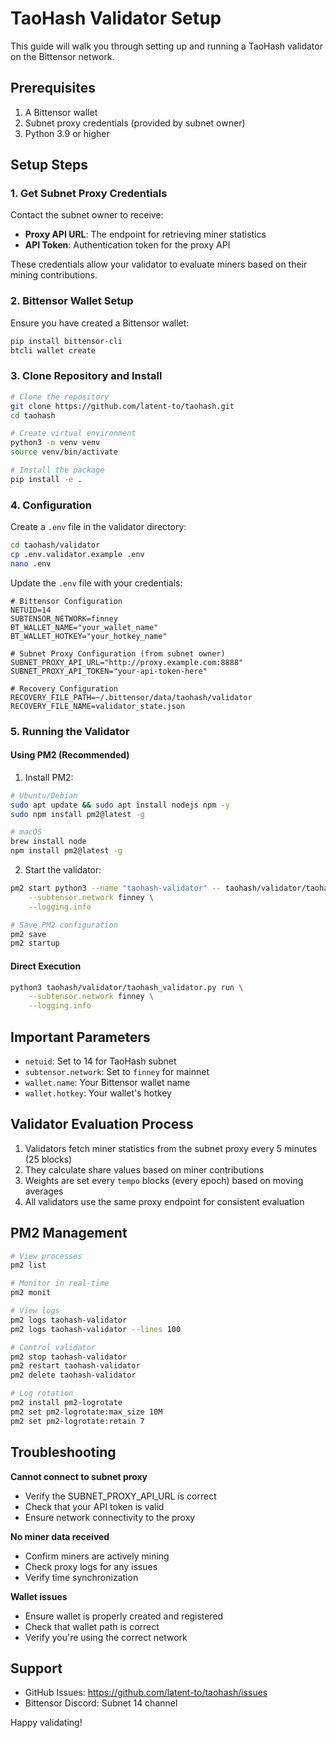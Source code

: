 # TaoHash Validator Setup

This guide will walk you through setting up and running a TaoHash validator on the Bittensor network.

## Prerequisites

1. A Bittensor wallet
2. Subnet proxy credentials (provided by subnet owner)
3. Python 3.9 or higher

## Setup Steps

### 1. Get Subnet Proxy Credentials

Contact the subnet owner to receive:
- **Proxy API URL**: The endpoint for retrieving miner statistics
- **API Token**: Authentication token for the proxy API

These credentials allow your validator to evaluate miners based on their mining contributions.

### 2. Bittensor Wallet Setup

Ensure you have created a Bittensor wallet:
```bash
pip install bittensor-cli
btcli wallet create
```

### 3. Clone Repository and Install

```bash
# Clone the repository
git clone https://github.com/latent-to/taohash.git
cd taohash

# Create virtual environment
python3 -m venv venv
source venv/bin/activate

# Install the package
pip install -e .
```

### 4. Configuration

Create a `.env` file in the validator directory:

```bash
cd taohash/validator
cp .env.validator.example .env
nano .env
```

Update the `.env` file with your credentials:
```env
# Bittensor Configuration
NETUID=14
SUBTENSOR_NETWORK=finney
BT_WALLET_NAME="your_wallet_name"
BT_WALLET_HOTKEY="your_hotkey_name"

# Subnet Proxy Configuration (from subnet owner)
SUBNET_PROXY_API_URL="http://proxy.example.com:8888"
SUBNET_PROXY_API_TOKEN="your-api-token-here"

# Recovery Configuration
RECOVERY_FILE_PATH=~/.bittensor/data/taohash/validator
RECOVERY_FILE_NAME=validator_state.json
```

### 5. Running the Validator

#### Using PM2 (Recommended)

1. Install PM2:
```bash
# Ubuntu/Debian
sudo apt update && sudo apt install nodejs npm -y
sudo npm install pm2@latest -g

# macOS
brew install node
npm install pm2@latest -g
```

2. Start the validator:
```bash
pm2 start python3 --name "taohash-validator" -- taohash/validator/taohash_validator.py run \
    --subtensor.network finney \
    --logging.info

# Save PM2 configuration
pm2 save
pm2 startup
```

#### Direct Execution

```bash
python3 taohash/validator/taohash_validator.py run \
    --subtensor.network finney \
    --logging.info
```

## Important Parameters

- `netuid`: Set to 14 for TaoHash subnet
- `subtensor.network`: Set to `finney` for mainnet
- `wallet.name`: Your Bittensor wallet name
- `wallet.hotkey`: Your wallet's hotkey

## Validator Evaluation Process

1. Validators fetch miner statistics from the subnet proxy every 5 minutes (25 blocks)
2. They calculate share values based on miner contributions
3. Weights are set every `tempo` blocks (every epoch) based on moving averages
4. All validators use the same proxy endpoint for consistent evaluation

## PM2 Management

```bash
# View processes
pm2 list

# Monitor in real-time
pm2 monit

# View logs
pm2 logs taohash-validator
pm2 logs taohash-validator --lines 100

# Control validator
pm2 stop taohash-validator
pm2 restart taohash-validator
pm2 delete taohash-validator

# Log rotation
pm2 install pm2-logrotate
pm2 set pm2-logrotate:max_size 10M
pm2 set pm2-logrotate:retain 7
```

## Troubleshooting

**Cannot connect to subnet proxy**
- Verify the SUBNET_PROXY_API_URL is correct
- Check that your API token is valid
- Ensure network connectivity to the proxy

**No miner data received**
- Confirm miners are actively mining
- Check proxy logs for any issues
- Verify time synchronization

**Wallet issues**
- Ensure wallet is properly created and registered
- Check that wallet path is correct
- Verify you're using the correct network

## Support

- GitHub Issues: https://github.com/latent-to/taohash/issues
- Bittensor Discord: Subnet 14 channel

Happy validating!
